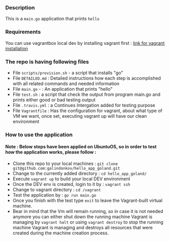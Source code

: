 ### Description

This is a ```main.go``` application that prints `hello`

### Requirements

You can use vagrantbox local dev by installing vagrant first : [link for vagrant installation](https://www.vagrantup.com/docs/installation/)

### The repo is having following files

- File ```scripts/provision.sh``` - a script that installs "go"
- File ```DETAILED.md``` : Detailed instructions how each step is accomplished with all related commands and needed information
- File ```main.go``` - : An application that prints "hello"
- File ```test.sh``` : a script that check the output from program main.go and prints either good or bad testing output 
- File ```.travis.yml``` : a Continues Intergation added for testing purpose
- File ```Vagrantfile``` : Has the configuration for vagrant, about what type of VM we want, once set, executing vagrant up will have our clean environment

### How to use the application

#### Note : Below steps have been applied on UbuntuOS, so in order to test how the application works, please follow :

- Clone this repo to your local machines : `git clone git@github.com:galindonkov/hello_app_goland.git`
- Change to the currently added directory : `cd hello_app_goland/`
- Execute `vagrant up` to build your local DEV environment
- Once the DEV env is created, login to it by : `vagrant ssh`
- Change to vagrant directory : `cd /vagrant`
- Test the application by : `go run main.go`
- Once you finish with the test type `exit` to leave the Vagrant-built virtual machine.
- Bear in mind that the Vm will remain running, so in case it is not needed anymore you can either shut down the running machine Vagrant is managing by `vagrant halt` or using `vagrant destroy` to stop the running machine Vagrant is managing and destroys all resources that were created during the machine creation process. 
